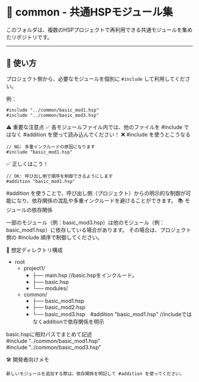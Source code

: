 # 🧩 common - 共通HSPモジュール集

このフォルダは、複数のHSPプロジェクトで再利用できる共通モジュールを集めたリポジトリです。

---

## 🚀 使い方

  プロジェクト側から、必要なモジュールを個別に `#include` して利用してください。
  
  例：
  
  ```hsp
  #include "../common/basic_mod1.hsp"
  #include "../common/basic_mod3.hsp"
  ```

⚠ 重要な注意点
✅ 各モジュールファイル内では、他のファイルを #include ではなく #addition を使って読み込んでください！
❌ #include を使うとこうなる
```
// NG: 多重インクルードの原因になります
#include "basic_mod1.hsp"
```
✅ 正しくはこう！
```
// OK: 呼び出し側で順序を制御できるようにします
#addition "basic_mod1.hsp"
```
#addition を使うことで、呼び出し側（プロジェクト）からの明示的な制御が可能になり、依存関係の混乱や多重インクルードを避けることができます。
📚 モジュールの依存関係

一部のモジュール（例：basic_mod3.hsp）は他のモジュール（例：basic_mod1.hsp）に依存している場合があります。
その場合は、プロジェクト側の #include 順序で制御してください。

📂 想定ディレクトリ構成
- root
  - project1/
    - ├── main.hsp //basic.hspをインクルード。
    - ├── basic.hsp 
    -  └── modules/
  - common/
    - ├── basic_mod1.hsp
    - ├── basic_mod2.hsp
    - └── basic_mod3.hsp　#addition "basic_mod1.hsp" //includeではなくadditionで依存関係を明示
   
basic.hspに相対パスでまとめて記述  
#include "../common/basic_mod1.hsp"  
#include "../common/basic_mod3.hsp"  


🛠 開発者向けメモ

    新しいモジュールを追加する際は、依存関係を明記して #addition を使ってください。

